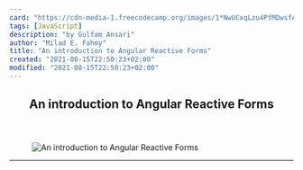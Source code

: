 ```yaml
---
card: "https://cdn-media-1.freecodecamp.org/images/1*NwUCxqLzu4PfMDwsfA8Bvw.jpeg"
tags: [JavaScript]
description: "by Gulfam Ansari"
author: "Milad E. Fahmy"
title: "An introduction to Angular Reactive Forms"
created: "2021-08-15T22:50:23+02:00"
modified: "2021-08-15T22:50:23+02:00"
---
```

<div class="site-wrapper">
<main id="site-main" class="site-main outer">
<div class="inner">
<article class="post-full post tag-javascript tag-angular tag-html tag-tech tag-programming ">
<header class="post-full-header">
<h1 class="post-full-title">An introduction to Angular Reactive Forms</h1>
</header>
<figure class="post-full-image">
<picture>
<source media="(max-width: 700px)" sizes="1px" srcset="data:image/gif;base64,R0lGODlhAQABAIAAAAAAAP///yH5BAEAAAAALAAAAAABAAEAAAIBRAA7 1w">
<source media="(min-width: 701px)" sizes="(max-width: 800px) 400px,
(max-width: 1170px) 700px,
1400px" srcset="https://cdn-media-1.freecodecamp.org/images/1*NwUCxqLzu4PfMDwsfA8Bvw.jpeg 300w,
https://cdn-media-1.freecodecamp.org/images/1*NwUCxqLzu4PfMDwsfA8Bvw.jpeg 600w,
https://cdn-media-1.freecodecamp.org/images/1*NwUCxqLzu4PfMDwsfA8Bvw.jpeg 1000w,
https://cdn-media-1.freecodecamp.org/images/1*NwUCxqLzu4PfMDwsfA8Bvw.jpeg 2000w">
<img onerror="this.style.display='none'" src="https://cdn-media-1.freecodecamp.org/images/1*NwUCxqLzu4PfMDwsfA8Bvw.jpeg" alt="An introduction to Angular Reactive Forms">
</picture>
</figure>
<section class="post-full-content">
<div class="post-content medium-migrated-article">
</div>
<hr>
</section>
</article>
</div>
</main>
</div>
<!-- Google Tag Manager (noscript) -->
<!-- End Google Tag Manager (noscript) -->
